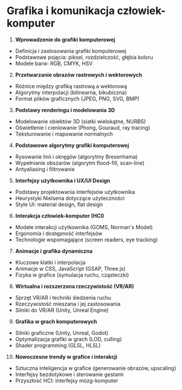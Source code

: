 # Grafika i komunikacja człowiek-komputer

1. **Wprowadzenie do grafiki komputerowej**
- Definicja i zastosowania grafiki komputerowej  
- Podstawowe pojęcia: piksel, rozdzielczość, głębia koloru  
- Modele barw: RGB, CMYK, HSV  

2. **Przetwarzanie obrazów rastrowych i wektorowych**
- Różnice między grafiką rastrową a wektorową  
- Algorytmy interpolacji (bilinearna, bikubiczna)  
- Format plików graficznych (JPEG, PNG, SVG, BMP)  

3. **Podstawy renderingu i modelowania 3D**
- Modelowanie obiektów 3D (siatki wielokątne, NURBS)  
- Oświetlenie i cieniowanie (Phong, Gouraud, ray tracing)  
- Teksturowanie i mapowanie normalnych  

4. **Podstawowe algorytmy grafiki komputerowej**
- Rysowanie linii i okręgów (algorytmy Bresenhama)  
- Wypełnianie obszarów (algorytm flood-fill, scan-line)  
- Antyaliasing i filtrowanie  

5. **Interfejsy użytkownika i UX/UI Design**
- Podstawy projektowania interfejsów użytkownika  
- Heurystyki Nielsena dotyczące użyteczności  
- Style UI: material design, flat design  

6. **Interakcja człowiek-komputer (HCI)**
- Modele interakcji użytkownika (GOMS, Norman's Model)  
- Ergonomia i dostępność interfejsów  
- Technologie wspomagające (screen readers, eye tracking)  

7. **Animacje i grafika dynamiczna**
- Kluczowe klatki i interpolacja  
- Animacje w CSS, JavaScript (GSAP, Three.js)  
- Fizyka w grafice (symulacja ruchu, cząsteczki)  

8. **Wirtualna i rozszerzona rzeczywistość (VR/AR)**
- Sprzęt VR/AR i techniki śledzenia ruchu  
- Rzeczywistość mieszana i jej zastosowania  
- Silniki do VR/AR (Unity, Unreal Engine)  

9. **Grafika w grach komputerowych**
- Silniki graficzne (Unity, Unreal, Godot)  
- Optymalizacja grafiki w grach (LOD, culling)  
- Shader programming (GLSL, HLSL)  

10. **Nowoczesne trendy w grafice i interakcji**
- Sztuczna inteligencja w grafice (generowanie obrazów, upscaling)  
- Interfejsy bezdotykowe i sterowanie gestami  
- Przyszłość HCI: interfejsy mózg-komputer  
